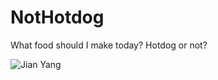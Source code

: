 # NotHotdog
What food should I make today? Hotdog or not?

![Jian Yang](https://cdn.vox-cdn.com/thumbor/HBE58zphz9fABiA63bVp2H8nGGo=/0x0:2544x1428/1200x800/filters:focal(1137x453:1543x859)/cdn.vox-cdn.com/uploads/chorus_image/image/54782683/jian_yang_hbo_silicon_valley.0.png)

